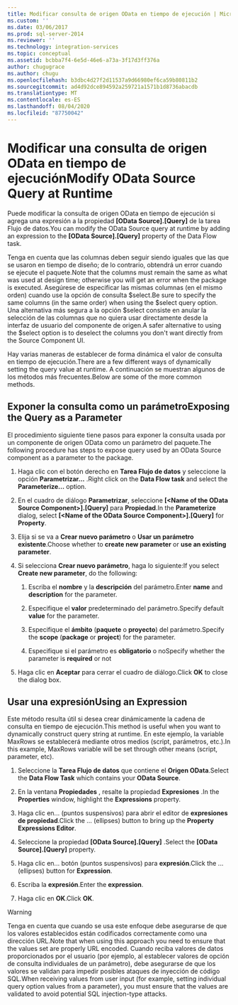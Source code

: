 ```yaml
---
title: Modificar consulta de origen OData en tiempo de ejecución | Microsoft Docs
ms.custom: ''
ms.date: 03/06/2017
ms.prod: sql-server-2014
ms.reviewer: ''
ms.technology: integration-services
ms.topic: conceptual
ms.assetid: bcbba7f4-6e5d-46e6-a73a-3f17d3ff376a
author: chugugrace
ms.author: chugu
ms.openlocfilehash: b3dbc4d27f2d11537a9d66980ef6ca59b80811b2
ms.sourcegitcommit: ad4d92dce894592a259721a1571b1d8736abacdb
ms.translationtype: MT
ms.contentlocale: es-ES
ms.lasthandoff: 08/04/2020
ms.locfileid: "87750042"
---
```

# <a name="modify-odata-source-query-at-runtime"></a><span data-ttu-id="cfcb1-102">Modificar una consulta de origen OData en tiempo de ejecución</span><span class="sxs-lookup"><span data-stu-id="cfcb1-102">Modify OData Source Query at Runtime</span></span>
  <span data-ttu-id="cfcb1-103">Puede modificar la consulta de origen OData en tiempo de ejecución si agrega una expresión a la propiedad **[OData Source].[Query]** de la tarea Flujo de datos.</span><span class="sxs-lookup"><span data-stu-id="cfcb1-103">You can modify the OData Source query at runtime by adding an expression to the **[OData Source].[Query]** property of the Data Flow task.</span></span>  
  
 <span data-ttu-id="cfcb1-104">Tenga en cuenta que las columnas deben seguir siendo iguales que las que se usaron en tiempo de diseño; de lo contrario, obtendrá un error cuando se ejecute el paquete.</span><span class="sxs-lookup"><span data-stu-id="cfcb1-104">Note that the columns must remain the same as what was used at design time; otherwise you will get an error when the package is executed.</span></span> <span data-ttu-id="cfcb1-105">Asegúrese de especificar las mismas columnas (en el mismo orden) cuando use la opción de consulta $select.</span><span class="sxs-lookup"><span data-stu-id="cfcb1-105">Be sure to specify the same columns (in the same order) when using the $select query option.</span></span> <span data-ttu-id="cfcb1-106">Una alternativa más segura a la opción $select consiste en anular la selección de las columnas que no quiera usar directamente desde la interfaz de usuario del componente de origen.</span><span class="sxs-lookup"><span data-stu-id="cfcb1-106">A safer alternative to using the $select option is to deselect the columns you don't want directly from the Source Component UI.</span></span>  
  
 <span data-ttu-id="cfcb1-107">Hay varias maneras de establecer de forma dinámica el valor de consulta en tiempo de ejecución.</span><span class="sxs-lookup"><span data-stu-id="cfcb1-107">There are a few different ways of dynamically setting the query value at runtime.</span></span> <span data-ttu-id="cfcb1-108">A continuación se muestran algunos de los métodos más frecuentes.</span><span class="sxs-lookup"><span data-stu-id="cfcb1-108">Below are some of the more common methods.</span></span>  
  
## <a name="exposing-the-query-as-a-parameter"></a><span data-ttu-id="cfcb1-109">Exponer la consulta como un parámetro</span><span class="sxs-lookup"><span data-stu-id="cfcb1-109">Exposing the Query as a Parameter</span></span>  
 <span data-ttu-id="cfcb1-110">El procedimiento siguiente tiene pasos para exponer la consulta usada por un componente de origen OData como un parámetro del paquete.</span><span class="sxs-lookup"><span data-stu-id="cfcb1-110">The following procedure has steps to expose query used by an OData Source component as a parameter to the package.</span></span>  
  
1.  <span data-ttu-id="cfcb1-111">Haga clic con el botón derecho en **Tarea Flujo de datos** y seleccione la opción **Parametrizar…** .</span><span class="sxs-lookup"><span data-stu-id="cfcb1-111">Right click on the **Data Flow task** and select the **Parameterize...** option.</span></span>  
  
2.  <span data-ttu-id="cfcb1-112">En el cuadro de diálogo **Parametrizar**, seleccione **[\<Name of the OData Source Component>].[Query]** para **Propiedad**.</span><span class="sxs-lookup"><span data-stu-id="cfcb1-112">In the **Parameterize** dialog, select **[\<Name of the OData Source Component>].[Query]** for **Property**.</span></span>  
  
3.  <span data-ttu-id="cfcb1-113">Elija si se va a **Crear nuevo parámetro** o **Usar un parámetro existente**.</span><span class="sxs-lookup"><span data-stu-id="cfcb1-113">Choose whether to **create new parameter** or **use an existing parameter**.</span></span>  
  
4.  <span data-ttu-id="cfcb1-114">Si selecciona **Crear nuevo parámetro**, haga lo siguiente:</span><span class="sxs-lookup"><span data-stu-id="cfcb1-114">If you select **Create new parameter**, do the following:</span></span>  
  
    1.  <span data-ttu-id="cfcb1-115">Escriba el **nombre** y la **descripción** del parámetro.</span><span class="sxs-lookup"><span data-stu-id="cfcb1-115">Enter **name** and **description** for the parameter.</span></span>  
  
    2.  <span data-ttu-id="cfcb1-116">Especifique el **valor** predeterminado del parámetro.</span><span class="sxs-lookup"><span data-stu-id="cfcb1-116">Specify default **value** for the parameter.</span></span>  
  
    3.  <span data-ttu-id="cfcb1-117">Especifique el **ámbito** (**paquete** o **proyecto**) del parámetro.</span><span class="sxs-lookup"><span data-stu-id="cfcb1-117">Specify the **scope** (**package** or **project**) for the parameter.</span></span>  
  
    4.  <span data-ttu-id="cfcb1-118">Especifique si el parámetro es **obligatorio** o no</span><span class="sxs-lookup"><span data-stu-id="cfcb1-118">Specify whether the parameter is **required** or not</span></span>  
  
5.  <span data-ttu-id="cfcb1-119">Haga clic en **Aceptar** para cerrar el cuadro de diálogo.</span><span class="sxs-lookup"><span data-stu-id="cfcb1-119">Click **OK** to close the dialog box.</span></span>  
  
## <a name="using-an-expression"></a><span data-ttu-id="cfcb1-120">Usar una expresión</span><span class="sxs-lookup"><span data-stu-id="cfcb1-120">Using an Expression</span></span>  
 <span data-ttu-id="cfcb1-121">Este método resulta útil si desea crear dinámicamente la cadena de consulta en tiempo de ejecución.</span><span class="sxs-lookup"><span data-stu-id="cfcb1-121">This method is useful when you want to dynamically construct query string at runtime.</span></span> <span data-ttu-id="cfcb1-122">En este ejemplo, la variable MaxRows se establecerá mediante otros medios (script, parámetros, etc.).</span><span class="sxs-lookup"><span data-stu-id="cfcb1-122">In this example, MaxRows variable will be set through other means (script, parameter, etc).</span></span>  
  
1.  <span data-ttu-id="cfcb1-123">Seleccione la **Tarea Flujo de datos** que contiene el **Origen OData**.</span><span class="sxs-lookup"><span data-stu-id="cfcb1-123">Select the **Data Flow Task** which contains your **OData Source**.</span></span>  
  
2.  <span data-ttu-id="cfcb1-124">En la ventana **Propiedades** , resalte la propiedad **Expresiones** .</span><span class="sxs-lookup"><span data-stu-id="cfcb1-124">In the **Properties** window, highlight the **Expressions** property.</span></span>  
  
3.  <span data-ttu-id="cfcb1-125">Haga clic en... (puntos suspensivos) para abrir el editor de **expresiones de propiedad**.</span><span class="sxs-lookup"><span data-stu-id="cfcb1-125">Click the ... (ellipses) button to bring up the **Property Expressions Editor**.</span></span>  
  
4.  <span data-ttu-id="cfcb1-126">Seleccione la propiedad **[OData Source].[Query]** .</span><span class="sxs-lookup"><span data-stu-id="cfcb1-126">Select the **[OData Source].[Query]** property.</span></span>  
  
5.  <span data-ttu-id="cfcb1-127">Haga clic en... botón (puntos suspensivos) para **expresión**.</span><span class="sxs-lookup"><span data-stu-id="cfcb1-127">Click the ... (ellipses) button for **Expression**.</span></span>  
  
6.  <span data-ttu-id="cfcb1-128">Escriba la **expresión**.</span><span class="sxs-lookup"><span data-stu-id="cfcb1-128">Enter the **expression**.</span></span>  
  
7.  <span data-ttu-id="cfcb1-129">Haga clic en **OK**.</span><span class="sxs-lookup"><span data-stu-id="cfcb1-129">Click **OK**.</span></span>  
  
> [!WARNING]  
>  <span data-ttu-id="cfcb1-130">Tenga en cuenta que cuando se usa este enfoque debe asegurarse de que los valores establecidos están codificados correctamente como una dirección URL.</span><span class="sxs-lookup"><span data-stu-id="cfcb1-130">Note that when using this approach you need to ensure that the values set are properly URL encoded.</span></span> <span data-ttu-id="cfcb1-131">Cuando reciba valores de datos proporcionados por el usuario (por ejemplo, al establecer valores de opción de consulta individuales de un parámetro), debe asegurarse de que los valores se validan para impedir posibles ataques de inyección de código SQL.</span><span class="sxs-lookup"><span data-stu-id="cfcb1-131">When receiving values from user input (for example, setting individual query option values from a parameter), you must ensure that the values are validated to avoid potential SQL injection-type attacks.</span></span>  
  
  
